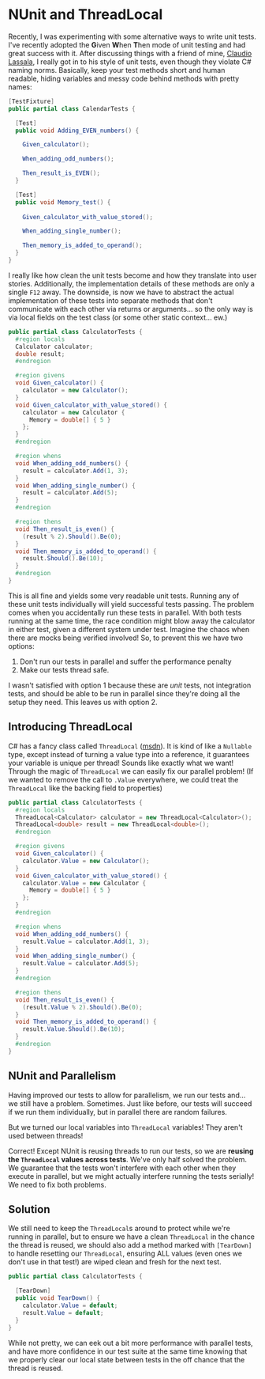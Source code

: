 # NUnit and ThreadLocal

Recently, I was experimenting with some alternative ways to write unit tests.
I've recently adopted the **G**iven **W**hen **T**hen mode of unit testing
and had great success with it. After discussing things with a friend of mine,
[Claudio Lassala](https://lassala.net), I really got in to his style of unit
tests, even though they violate C# naming norms. Basically, keep your test
methods short and human readable, hiding variables and messy code behind
methods with pretty names:
```csharp
[TestFixture]
public partial class CalendarTests {

  [Test]
  public void Adding_EVEN_numbers() {

    Given_calculator();

    When_adding_odd_numbers();

    Then_result_is_EVEN();
  }

  [Test]
  public void Memory_test() {
    
    Given_calculator_with_value_stored();

    When_adding_single_number();

    Then_memory_is_added_to_operand();
  }
}
```

I really like how clean the unit tests become and how they translate into
user stories. Additionally, the implementation details of these methods are
only a single `F12` away. The downside, is now we have to abstract the actual
implementation of these tests into separate methods that don't communicate
with each other via returns or arguments... so the only way is via local
fields on the test class (or some other static context... ew.)

```csharp
public partial class CalculatorTests {
  #region locals
  Calculator calculator;
  double result;
  #endregion

  #region givens
  void Given_calculator() {
    calculator = new Calculator();
  }
  void Given_calculator_with_value_stored() {
    calculator = new Calculator {
      Memory = double[] { 5 }
    };
  }
  #endregion

  #region whens
  void When_adding_odd_numbers() {
    result = calculator.Add(1, 3);
  }
  void When_adding_single_number() {
    result = calculator.Add(5);
  }
  #endregion

  #region thens
  void Then_result_is_even() {
    (result % 2).Should().Be(0);
  }
  void Then_memory_is_added_to_operand() {
    result.Should().Be(10);
  }
  #endregion
}
```

This is all fine and yields some very readable unit tests. Running any of
these unit tests individually will yield successful tests passing. The
problem comes when you accidentally run these tests in parallel. With both
tests running at the same time, the race condition might blow away the
calculator in either test, given a different system under test. Imagine
the chaos when there are mocks being verified involved! So, to prevent
this we have two options:

1) Don't run our tests in parallel and suffer the performance penalty
2) Make our tests thread safe.

I wasn't satisfied with option 1 because these are _unit_ tests, not
integration tests, and should be able to be run in parallel since they're
doing all the setup they need. This leaves us with option 2.

## Introducing ThreadLocal

C# has a fancy class called `ThreadLocal`
([msdn](https://docs.microsoft.com/en-us/dotnet/api/system.threading.threadlocal-1)).
It is kind of like a `Nullable` type, except instead of turning a value type
into a reference, it guarantees your variable is unique per thread! Sounds
like exactly what we want! Through the magic of `ThreadLocal` we can easily
fix our parallel problem! (If we wanted to remove the call to `.Value`
everywhere, we could treat the `ThreadLocal` like the backing field to
properties)


```csharp
public partial class CalculatorTests {
  #region locals
  ThreadLocal<Calculator> calculator = new ThreadLocal<Calculator>();
  ThreadLocal<double> result = new ThreadLocal<double>();
  #endregion

  #region givens
  void Given_calculator() {
    calculator.Value = new Calculator();
  }
  void Given_calculator_with_value_stored() {
    calculator.Value = new Calculator {
      Memory = double[] { 5 }
    };
  }
  #endregion

  #region whens
  void When_adding_odd_numbers() {
    result.Value = calculator.Add(1, 3);
  }
  void When_adding_single_number() {
    result.Value = calculator.Add(5);
  }
  #endregion

  #region thens
  void Then_result_is_even() {
    (result.Value % 2).Should().Be(0);
  }
  void Then_memory_is_added_to_operand() {
    result.Value.Should().Be(10);
  }
  #endregion
}
```

## NUnit and Parallelism

Having improved our tests to allow for parallelism, we run our tests and...
we still have a problem. Sometimes. Just like before, our tests will succeed
if we run them individually, but in parallel there are random failures.

But we turned our local variables into `ThreadLocal` variables! They aren't
used between threads!

Correct! Except NUnit is reusing threads to run our tests, so we are
**reusing the `ThreadLocal` values across tests**. We've only half solved the
problem. We guarantee that the tests won't interfere with each other when
they execute in parallel, but we might actually interfere running the tests
serially! We need to fix both problems.

## Solution

We still need to keep the `ThreadLocal`s around to protect while we're
running in parallel, but to ensure we have a clean `ThreadLocal` in the
chance the thread is reused, we should also add a method marked with
`[TearDown]` to handle resetting our `ThreadLocal`, ensuring ALL values (even
ones we don't use in that test!) are wiped clean and fresh for the next test.

```csharp
public partial class CalculatorTests {

  [TearDown]
  public void TearDown() {
    calculator.Value = default;
    result.Value = default;
  }
}
```

While not pretty, we can eek out a bit more performance with parallel tests,
and have more confidence in our test suite at the same time knowing that we
properly clear our local state between tests in the off chance that the
thread is reused.